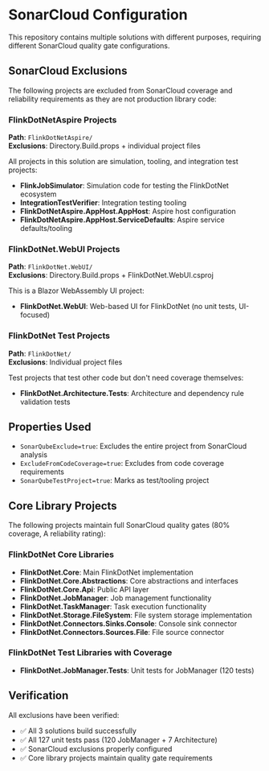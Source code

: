 # SonarCloud Configuration

This repository contains multiple solutions with different purposes, requiring different SonarCloud quality gate configurations.

## SonarCloud Exclusions

The following projects are excluded from SonarCloud coverage and reliability requirements as they are not production library code:

### FlinkDotNetAspire Projects
**Path**: `FlinkDotNetAspire/`  
**Exclusions**: Directory.Build.props + individual project files  

All projects in this solution are simulation, tooling, and integration test projects:
- **FlinkJobSimulator**: Simulation code for testing the FlinkDotNet ecosystem
- **IntegrationTestVerifier**: Integration testing tooling 
- **FlinkDotNetAspire.AppHost.AppHost**: Aspire host configuration
- **FlinkDotNetAspire.AppHost.ServiceDefaults**: Aspire service defaults/tooling

### FlinkDotNet.WebUI Projects
**Path**: `FlinkDotNet.WebUI/`  
**Exclusions**: Directory.Build.props + FlinkDotNet.WebUI.csproj  

This is a Blazor WebAssembly UI project:
- **FlinkDotNet.WebUI**: Web-based UI for FlinkDotNet (no unit tests, UI-focused)

### FlinkDotNet Test Projects
**Path**: `FlinkDotNet/`  
**Exclusions**: Individual project files  

Test projects that test other code but don't need coverage themselves:
- **FlinkDotNet.Architecture.Tests**: Architecture and dependency rule validation tests

## Properties Used

- `SonarQubeExclude=true`: Excludes the entire project from SonarCloud analysis
- `ExcludeFromCodeCoverage=true`: Excludes from code coverage requirements  
- `SonarQubeTestProject=true`: Marks as test/tooling project

## Core Library Projects

The following projects maintain full SonarCloud quality gates (80% coverage, A reliability rating):

### FlinkDotNet Core Libraries
- **FlinkDotNet.Core**: Main FlinkDotNet implementation
- **FlinkDotNet.Core.Abstractions**: Core abstractions and interfaces
- **FlinkDotNet.Core.Api**: Public API layer
- **FlinkDotNet.JobManager**: Job management functionality
- **FlinkDotNet.TaskManager**: Task execution functionality
- **FlinkDotNet.Storage.FileSystem**: File system storage implementation
- **FlinkDotNet.Connectors.Sinks.Console**: Console sink connector
- **FlinkDotNet.Connectors.Sources.File**: File source connector

### FlinkDotNet Test Libraries with Coverage
- **FlinkDotNet.JobManager.Tests**: Unit tests for JobManager (120 tests)

## Verification

All exclusions have been verified:
- ✅ All 3 solutions build successfully
- ✅ All 127 unit tests pass (120 JobManager + 7 Architecture)
- ✅ SonarCloud exclusions properly configured
- ✅ Core library projects maintain quality gate requirements